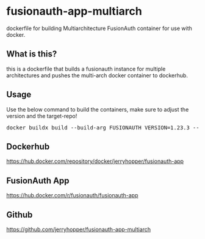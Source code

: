 # fusionauth-app-multiarch
 dockerfile for building Multiarchitecture FusionAuth container for use with docker.
 
 
## What is this?
 this is a dockerfile that builds a fusionauth instance for multiple architectures and pushes the multi-arch docker container to dockerhub.
 

## Usage
 Use the below command to build the containers, make sure to adjust the version and the target-repo!
 
<pre>docker buildx build --build-arg FUSIONAUTH_VERSION=1.23.3 --force-rm --platform linux/arm/v7,linux/arm64,linux/amd64 -t jerryhopper/fusionauth-app:1.17.5 --push .</pre>

## Dockerhub
 https://hub.docker.com/repository/docker/jerryhopper/fusionauth-app
 
 ## FusionAuth App
 https://hub.docker.com/r/fusionauth/fusionauth-app

## Github 
 https://github.com/jerryhopper/fusionauth-app-multiarch
